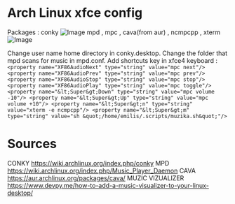 # Arch Linux xfce config 

Packages :
 conky 
 ![Image](https://imgur.com/5Mnzg6ol.png)
 mpd , mpc , cava(from aur) , ncmpcpp , xterm 
 ![Image](https://imgur.com/MJ8t0bZl.png)
 
 Change user name home directory in conky.desktop.
 Change the folder that mpd scans for music in mpd.conf.
 Add shortcuts key in xfce4 keyboard :<br/>
 `<property name="XF86AudioNext" type="string" value="mpc next"/>
 <property name="XF86AudioPrev" type="string" value="mpc prev"/>
 <property name="XF86AudioStop" type="string" value="mpc stop"/>
 <property name="XF86AudioPlay" type="string" value="mpc toggle"/>
 <property name="&lt;Super&gt;Down" type="string" value="mpc volume -10"/>
 <property name="&lt;Super&gt;Up" type="string" value="mpc volume +10"/>
 <property name="&lt;Super&gt;n" type="string" value="xterm -e ncmpcpp"/>
 <property name="&lt;Super&gt;m" type="string" value="sh &quot;/home/emilis/.scripts/muzika.sh&quot;"/>`<br />
 
 # Sources

CONKY https://wiki.archlinux.org/index.php/conky
MPD  https://wiki.archlinux.org/index.php/Music_Player_Daemon
CAVA https://aur.archlinux.org/packages/cava/
MUZIC VIZUALIZER https://www.devpy.me/how-to-add-a-music-visualizer-to-your-linux-desktop/ 
